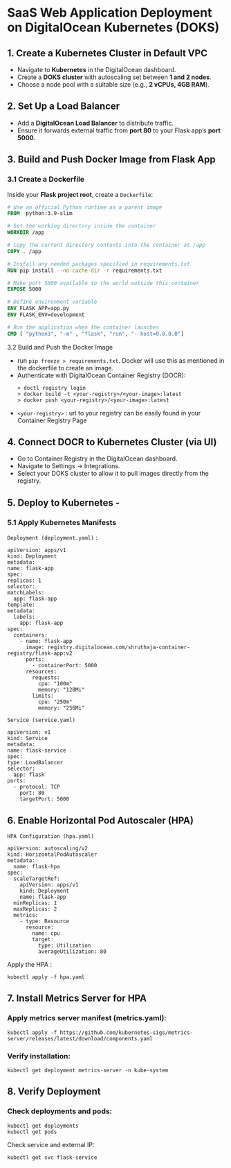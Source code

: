 # SaaS Web Application Deployment on DigitalOcean Kubernetes (DOKS)

## 1. Create a Kubernetes Cluster in Default VPC
- Navigate to **Kubernetes** in the DigitalOcean dashboard.
- Create a **DOKS cluster** with autoscaling set between **1 and 2 nodes**.
- Choose a node pool with a suitable size (e.g., **2 vCPUs, 4GB RAM**).

## 2. Set Up a Load Balancer
- Add a **DigitalOcean Load Balancer** to distribute traffic.
- Ensure it forwards external traffic from **port 80** to your Flask app’s **port 5000**.

## 3. Build and Push Docker Image from Flask App

### 3.1 Create a Dockerfile
Inside your **Flask project root**, create a `Dockerfile`:

```dockerfile
# Use an official Python runtime as a parent image
FROM  python:3.9-slim

# Set the working directory inside the container
WORKDIR /app

# Copy the current directory contents into the container at /app
COPY . /app

# Install any needed packages specified in requirements.txt
RUN pip install --no-cache-dir -r requirements.txt

# Make port 5000 available to the world outside this container
EXPOSE 5000

# Define environment variable
ENV FLASK_APP=app.py
ENV FLASK_ENV=development

# Run the application when the container launches
CMD [ "python3", "-m" , "flask", "run", "--host=0.0.0.0"]

````

3.2 Build and Push the Docker Image
- run `pip freeze > requirements.txt`. Docker will use this as mentioned in the dockerfile to create an image.
- Authenticate with DigitalOcean Container Registry (DOCR):
  ```
  > doctl registry login
  > docker build -t <your-registry>/<your-image>:latest
  > docker push <your-registry>/<your-image>:latest
  ```
 - `<your-registry>` : url to your registry can be easily found in your Container Registry Page

## 4. Connect DOCR to Kubernetes Cluster (via UI)
- Go to Container Registry in the DigitalOcean dashboard.
- Navigate to Settings → Integrations.
- Select your DOKS cluster to allow it to pull images directly from the registry.

## 5. Deploy to Kubernetes -

### 5.1 Apply Kubernetes Manifests
`Deployment (deployment.yaml)` :

```
apiVersion: apps/v1
kind: Deployment
metadata:
name: flask-app
spec:
replicas: 1
selector:
matchLabels:
  app: flask-app
template:
metadata:
  labels:
    app: flask-app
spec:
  containers:
    - name: flask-app
      image: registry.digitalocean.com/shruthaja-container-registry/flask-app:v2
      ports:
        - containerPort: 5000
      resources:
        requests:
          cpu: "100m"
          memory: "128Mi"
        limits:
          cpu: "250m"
          memory: "256Mi"

```
`Service (service.yaml)`
```
apiVersion: v1
kind: Service
metadata:
name: flask-service
spec:
type: LoadBalancer
selector:
  app: flask
ports:
  - protocol: TCP
    port: 80
    targetPort: 5000
```
## 6. Enable Horizontal Pod Autoscaler (HPA)
`HPA Configuration (hpa.yaml)`

```
apiVersion: autoscaling/v2
kind: HorizontalPodAutoscaler
metadata:
  name: flask-hpa
spec:
  scaleTargetRef:
    apiVersion: apps/v1
    kind: Deployment
    name: flask-app
  minReplicas: 1
  maxReplicas: 2
  metrics:
    - type: Resource
      resource:
        name: cpu
        target:
          type: Utilization
          averageUtilization: 80
```
Apply the HPA :


`kubectl apply -f hpa.yaml`
## 7. Install Metrics Server for HPA
### Apply metrics server manifest (metrics.yaml):

`kubectl apply -f https://github.com/kubernetes-sigs/metrics-server/releases/latest/download/components.yaml`
### Verify installation:

`kubectl get deployment metrics-server -n kube-system`
## 8. Verify Deployment
### Check deployments and pods:
```
kubectl get deployments
kubectl get pods
```
Check service and external IP:

`kubectl get svc flask-service`
  
  

